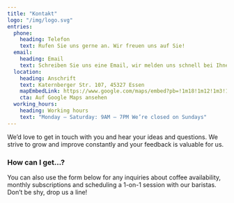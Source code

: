 ```yaml
---
title: "Kontakt"
logo: "/img/logo.svg"
entries:
  phone:
    heading: Telefon
    text: Rufen Sie uns gerne an. Wir freuen uns auf Sie!
  email:
    heading: Email
    text: Schreiben Sie uns eine Email, wir melden uns schnell bei Ihnen.
  location:
    heading: Anschrift
    text: Katernberger Str. 107, 45327 Essen
    mapEmbedLink: https://www.google.com/maps/embed?pb=!1m18!1m12!1m3!1d3732.0654447449624!2d7.04809911576991!3d51.50451777963461!2m3!1f0!2f0!3f0!3m2!1i1024!2i768!4f13.1!3m3!1m2!1s0x47b8e7578e6b2a37%3A0x610e974927e3bb23!2sKaternberger%20Str.%20107%2C%2045327%20Essen!5e1!3m2!1sde!2sde!4v1649261814441!5m2!1sde!2sde
    cta: Auf Google Maps ansehen
  working_hours:
    heading: Working hours
    text: "Monday – Saturday: 9AM – 7PM We’re closed on Sundays"
---
```


We’d love to get in touch with you and hear your ideas and
questions. We strive to grow and improve constantly and your feedback
is valuable for us.

<h3 class="f4 b lh-title mb2">How can I get…?</h3>

You can also use the form below for any inquiries about coffee
availability, monthly subscriptions and scheduling a 1-on-1 session
with our baristas. Don’t be shy, drop us a line!
